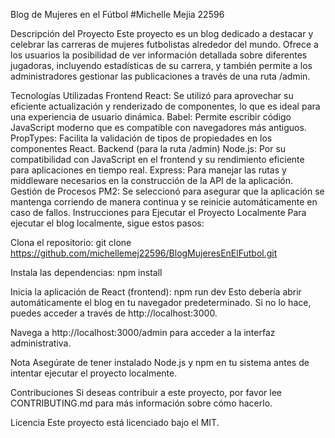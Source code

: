 Blog de Mujeres en el Fútbol
#Michelle Mejia 22596

Descripción del Proyecto
Este proyecto es un blog dedicado a destacar y celebrar las carreras de mujeres futbolistas alrededor del mundo. Ofrece a los usuarios la posibilidad de ver información detallada sobre diferentes jugadoras, incluyendo estadísticas de su carrera, y también permite a los administradores gestionar las publicaciones a través de una ruta /admin.

Tecnologías Utilizadas
Frontend
React: Se utilizó para aprovechar su eficiente actualización y renderizado de componentes, lo que es ideal para una experiencia de usuario dinámica.
Babel: Permite escribir código JavaScript moderno que es compatible con navegadores más antiguos.
PropTypes: Facilita la validación de tipos de propiedades en los componentes React.
Backend (para la ruta /admin)
Node.js: Por su compatibilidad con JavaScript en el frontend y su rendimiento eficiente para aplicaciones en tiempo real.
Express: Para manejar las rutas y middleware necesarios en la construcción de la API de la aplicación.
Gestión de Procesos
PM2: Se seleccionó para asegurar que la aplicación se mantenga corriendo de manera continua y se reinicie automáticamente en caso de fallos.
Instrucciones para Ejecutar el Proyecto Localmente
Para ejecutar el blog localmente, sigue estos pasos:

Clona el repositorio: git clone https://github.com/michellemej22596/BlogMujeresEnElFutbol.git

Instala las dependencias: npm install

Inicia la aplicación de React (frontend): npm run dev Esto debería abrir automáticamente el blog en tu navegador predeterminado. Si no lo hace, puedes acceder a través de http://localhost:3000.

Navega a http://localhost:3000/admin para acceder a la interfaz administrativa.

Nota
Asegúrate de tener instalado Node.js y npm en tu sistema antes de intentar ejecutar el proyecto localmente.

Contribuciones
Si deseas contribuir a este proyecto, por favor lee CONTRIBUTING.md para más información sobre cómo hacerlo.

Licencia
Este proyecto está licenciado bajo el MIT.
